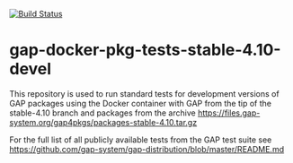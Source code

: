 [![Build Status](https://travis-ci.com/gap-infra/gap-docker-pkg-tests-stable-4.10-devel.svg?branch=master)](https://travis-ci.com/gap-infra/gap-docker-pkg-tests-stable-4.10-devel)

# gap-docker-pkg-tests-stable-4.10-devel

This repository is used to run standard tests for development
versions of GAP packages using the Docker container with GAP
from the tip of the stable-4.10 branch and packages from the archive
https://files.gap-system.org/gap4pkgs/packages-stable-4.10.tar.gz

For the full list of all publicly available tests from the GAP test suite
see https://github.com/gap-system/gap-distribution/blob/master/README.md
